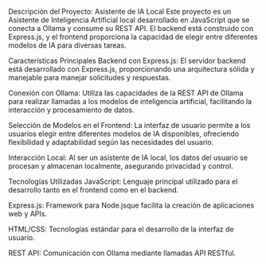 Descripción del Proyecto: Asistente de IA Local
Este proyecto es un Asistente de Inteligencia Artificial local desarrollado en JavaScript que se conecta a Ollama y consume su REST API. El backend está construido con Express.js, y el frontend proporciona la capacidad de elegir entre diferentes modelos de IA para diversas tareas.

Características Principales
Backend con Express.js: El servidor backend está desarrollado con Express.js, proporcionando una arquitectura sólida y manejable para manejar solicitudes y respuestas.

Conexión con Ollama: Utiliza las capacidades de la REST API de Ollama para realizar llamadas a los modelos de inteligencia artificial, facilitando la interacción y procesamiento de datos.

Selección de Modelos en el Frontend: La interfaz de usuario permite a los usuarios elegir entre diferentes modelos de IA disponibles, ofreciendo flexibilidad y adaptabilidad según las necesidades del usuario.

Interacción Local: Al ser un asistente de IA local, los datos del usuario se procesan y almacenan localmente, asegurando privacidad y control.

Tecnologías Utilizadas
JavaScript: Lenguaje principal utilizado para el desarrollo tanto en el frontend como en el backend.

Express.js: Framework para Node.jsque facilita la creación de aplicaciones web y APIs.

HTML/CSS: Tecnologías estándar para el desarrollo de la interfaz de usuario.

REST API: Comunicación con Ollama mediante llamadas API RESTful.
